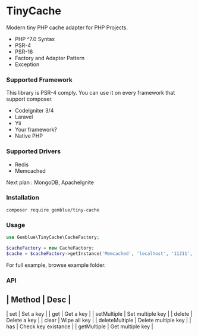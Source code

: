# TinyCache

Modern tiny PHP cache adapter for PHP Projects. 

- PHP ^7.0 Syntax
- PSR-4
- PSR-16
- Factory and Adapter Pattern
- Exception

### Supported Framework

This library is PSR-4 comply. You can use it on every framework that support composer.

- CodeIgniter 3/4
- Laravel
- Yii
- Your framework?
- Native PHP

### Supported Drivers

- Redis
- Memcached

Next plan : MongoDB, ApacheIgnite

### Installation

`composer require gemblue/tiny-cache`

### Usage

```php
use Gemblue\TinyCache\CacheFactory;

$cacheFactory = new CacheFactory;
$cache = $cacheFactory->getInstance('Memcached', 'localhost', '11211', true);
```

For full example, browse example folder.

### API

| Method | Desc |
-----------------
| set | Set a key |
| get | Get a key |
| setMultiple | Set multiple key |
| delete | Delete a key |
| clear | Wipe all key |
| deleteMultiple | Delete multiple key |
| has | Check key existance |
| getMultiple | Get multiple key |
